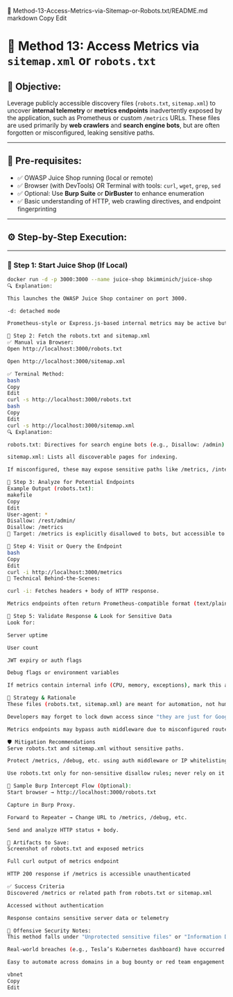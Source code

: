 📂 Method-13-Access-Metrics-via-Sitemap-or-Robots.txt/README.md
markdown
Copy
Edit
# 📡 Method 13: Access Metrics via `sitemap.xml` or `robots.txt`

## 🎯 Objective:
Leverage publicly accessible discovery files (`robots.txt`, `sitemap.xml`) to uncover **internal telemetry** or **metrics endpoints** inadvertently exposed by the application, such as Prometheus or custom `/metrics` URLs. These files are used primarily by **web crawlers** and **search engine bots**, but are often forgotten or misconfigured, leaking sensitive paths.

---

## 🔧 Pre-requisites:

- ✅ OWASP Juice Shop running (local or remote)
- ✅ Browser (with DevTools) OR Terminal with tools: `curl`, `wget`, `grep`, `sed`
- ✅ Optional: Use **Burp Suite** or **DirBuster** to enhance enumeration
- ✅ Basic understanding of HTTP, web crawling directives, and endpoint fingerprinting

---

## ⚙️ Step-by-Step Execution:

---

### 🔹 Step 1: Start Juice Shop (If Local)

```bash
docker run -d -p 3000:3000 --name juice-shop bkimminich/juice-shop
🔍 Explanation:

This launches the OWASP Juice Shop container on port 3000.

-d: detached mode

Prometheus-style or Express.js-based internal metrics may be active but hidden.

🔹 Step 2: Fetch the robots.txt and sitemap.xml
✅ Manual via Browser:
Open http://localhost:3000/robots.txt

Open http://localhost:3000/sitemap.xml

✅ Terminal Method:
bash
Copy
Edit
curl -s http://localhost:3000/robots.txt
bash
Copy
Edit
curl -s http://localhost:3000/sitemap.xml
🔍 Explanation:

robots.txt: Directives for search engine bots (e.g., Disallow: /admin).

sitemap.xml: Lists all discoverable pages for indexing.

If misconfigured, these may expose sensitive paths like /metrics, /internal, /debug, /config, or /logs.

🔹 Step 3: Analyze for Potential Endpoints
Example Output (robots.txt):
makefile
Copy
Edit
User-agent: *
Disallow: /rest/admin/
Disallow: /metrics
🎯 Target: /metrics is explicitly disallowed to bots, but accessible to users directly.

🔹 Step 4: Visit or Query the Endpoint
bash
Copy
Edit
curl -i http://localhost:3000/metrics
🧠 Technical Behind-the-Scenes:

curl -i: Fetches headers + body of HTTP response.

Metrics endpoints often return Prometheus-compatible format (text/plain with # HELP and # TYPE labels).

🔹 Step 5: Validate Response & Look for Sensitive Data
Look for:

Server uptime

User count

JWT expiry or auth flags

Debug flags or environment variables

If metrics contain internal info (CPU, memory, exceptions), mark this as critical information disclosure.

🧠 Strategy & Rationale
These files (robots.txt, sitemap.xml) are meant for automation, not human consumption, hence often overlooked in traditional pentests.

Developers may forget to lock down access since "they are just for Google bots".

Metrics endpoints may bypass auth middleware due to misconfigured routes or legacy dev behavior.

🛡️ Mitigation Recommendations
Serve robots.txt and sitemap.xml without sensitive paths.

Protect /metrics, /debug, etc. using auth middleware or IP whitelisting.

Use robots.txt only for non-sensitive disallow rules; never rely on it for security.

🧪 Sample Burp Intercept Flow (Optional):
Start browser → http://localhost:3000/robots.txt

Capture in Burp Proxy.

Forward to Repeater → Change URL to /metrics, /debug, etc.

Send and analyze HTTP status + body.

📸 Artifacts to Save:
Screenshot of robots.txt and exposed metrics

Full curl output of metrics endpoint

HTTP 200 response if /metrics is accessible unauthenticated

✅ Success Criteria
Discovered /metrics or related path from robots.txt or sitemap.xml

Accessed without authentication

Response contains sensitive server data or telemetry

🧠 Offensive Security Notes:
This method falls under "Unprotected sensitive files" or "Information Disclosure"

Real-world breaches (e.g., Tesla’s Kubernetes dashboard) have occurred via similar exposed paths in robots.txt

Easy to automate across domains in a bug bounty or red team engagement

vbnet
Copy
Edit
